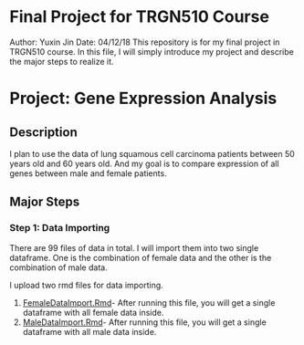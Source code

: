 # Final Project for TRGN510 Course
Author: Yuxin Jin
Date: 04/12/18
This repository is for my final project in TRGN510 course. In this file, I will simply introduce my project and describe the major steps to realize it.

# Project: Gene Expression Analysis
## Description
I plan to use the data of lung squamous cell carcinoma patients between 50 years old and 60 years old. And my goal is to compare expression of all genes between male and female patients.

## Major Steps
### Step 1: Data Importing
There are 99 files of data in total. I will import them into two single dataframe. One is the combination of female data and the other is the combination of male data.

I upload two rmd files for data importing.
1. [FemaleDataImport.Rmd](FinalProject/FemaleDataImport.Rmd)- After running this file, you will get a single dataframe with all female data inside.
2. [MaleDataImport.Rmd](FinalProject/MaleDataImport.Rmd)- After running this file, you will get a single dataframe with all male data inside.

